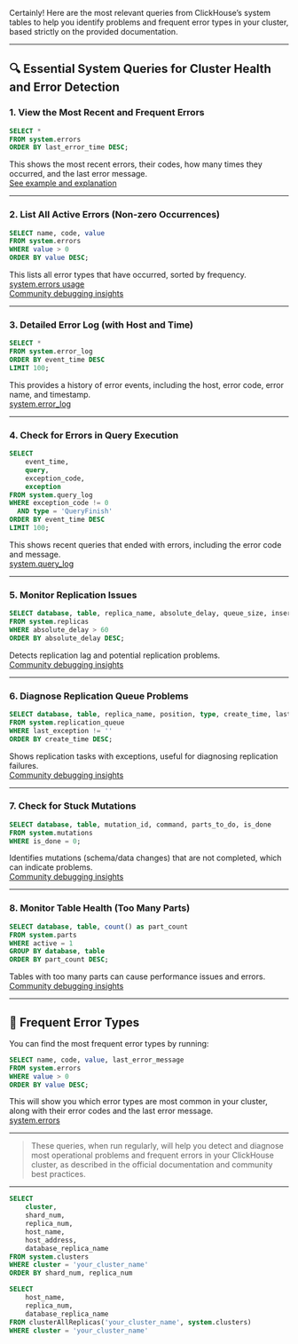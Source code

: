 Certainly! Here are the most relevant queries from ClickHouse’s system tables to help you identify problems and frequent error types in your cluster, based strictly on the provided documentation.

---

## 🔍 **Essential System Queries for Cluster Health and Error Detection**

### 1. **View the Most Recent and Frequent Errors**
```sql
SELECT *
FROM system.errors
ORDER BY last_error_time DESC;
```
This shows the most recent errors, their codes, how many times they occurred, and the last error message.  
[See example and explanation](https://clickhouse.com/docs/knowledgebase/useful-queries-for-troubleshooting#view-the-most-recent-errors)

---

### 2. **List All Active Errors (Non-zero Occurrences)**
```sql
SELECT name, code, value
FROM system.errors
WHERE value > 0
ORDER BY value DESC;
```
This lists all error types that have occurred, sorted by frequency.  
[system.errors usage](https://clickhouse.com/docs/operations/system-tables/errors)  
[Community debugging insights](https://clickhouse.com/docs/community-wisdom/debugging-insights)

---

### 3. **Detailed Error Log (with Host and Time)**
```sql
SELECT *
FROM system.error_log
ORDER BY event_time DESC
LIMIT 100;
```
This provides a history of error events, including the host, error code, error name, and timestamp.  
[system.error_log](https://clickhouse.com/docs/operations/system-tables/system-error-log)

---

### 4. **Check for Errors in Query Execution**
```sql
SELECT
    event_time,
    query,
    exception_code,
    exception
FROM system.query_log
WHERE exception_code != 0
  AND type = 'QueryFinish'
ORDER BY event_time DESC
LIMIT 100;
```
This shows recent queries that ended with errors, including the error code and message.  
[system.query_log](https://clickhouse.com/docs/operations/system-tables/query_log)

---

### 5. **Monitor Replication Issues**
```sql
SELECT database, table, replica_name, absolute_delay, queue_size, inserts_in_queue
FROM system.replicas
WHERE absolute_delay > 60
ORDER BY absolute_delay DESC;
```
Detects replication lag and potential replication problems.  
[Community debugging insights](https://clickhouse.com/docs/community-wisdom/debugging-insights)

---

### 6. **Diagnose Replication Queue Problems**
```sql
SELECT database, table, replica_name, position, type, create_time, last_exception
FROM system.replication_queue
WHERE last_exception != ''
ORDER BY create_time DESC;
```
Shows replication tasks with exceptions, useful for diagnosing replication failures.  
[Community debugging insights](https://clickhouse.com/docs/community-wisdom/debugging-insights)

---

### 7. **Check for Stuck Mutations**
```sql
SELECT database, table, mutation_id, command, parts_to_do, is_done
FROM system.mutations
WHERE is_done = 0;
```
Identifies mutations (schema/data changes) that are not completed, which can indicate problems.  
[Community debugging insights](https://clickhouse.com/docs/community-wisdom/debugging-insights)

---

### 8. **Monitor Table Health (Too Many Parts)**
```sql
SELECT database, table, count() as part_count
FROM system.parts
WHERE active = 1
GROUP BY database, table
ORDER BY part_count DESC;
```
Tables with too many parts can cause performance issues and errors.  
[Community debugging insights](https://clickhouse.com/docs/community-wisdom/debugging-insights)

---

## 🛑 **Frequent Error Types**

You can find the most frequent error types by running:
```sql
SELECT name, code, value, last_error_message
FROM system.errors
WHERE value > 0
ORDER BY value DESC;
```
This will show you which error types are most common in your cluster, along with their error codes and the last error message.  
[system.errors](https://clickhouse.com/docs/operations/system-tables/errors)

---

> These queries, when run regularly, will help you detect and diagnose most operational problems and frequent errors in your ClickHouse cluster, as described in the official documentation and community best practices.

---

```sql
SELECT
    cluster,
    shard_num,
    replica_num,
    host_name,
    host_address,
    database_replica_name
FROM system.clusters
WHERE cluster = 'your_cluster_name'
ORDER BY shard_num, replica_num
```

```sql
SELECT
    host_name,
    replica_num,
    database_replica_name
FROM clusterAllReplicas('your_cluster_name', system.clusters)
WHERE cluster = 'your_cluster_name'
```
